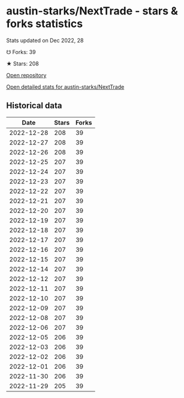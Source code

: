 # austin-starks/NextTrade - stars & forks statistics

Stats updated on Dec 2022, 28

☋ Forks: 39

★ Stars: 208

[Open repository](https://github.com/austin-starks/NextTrade)

[Open detailed stats for austin-starks/NextTrade](https://reviewgithub.com/rep/austin-starks/NextTrade)

## Historical data
| Date | Stars | Forks |
|------|-------|-------|
| 2022-12-28 | 208 | 39 | 
| 2022-12-27 | 208 | 39 | 
| 2022-12-26 | 208 | 39 | 
| 2022-12-25 | 207 | 39 | 
| 2022-12-24 | 207 | 39 | 
| 2022-12-23 | 207 | 39 | 
| 2022-12-22 | 207 | 39 | 
| 2022-12-21 | 207 | 39 | 
| 2022-12-20 | 207 | 39 | 
| 2022-12-19 | 207 | 39 | 
| 2022-12-18 | 207 | 39 | 
| 2022-12-17 | 207 | 39 | 
| 2022-12-16 | 207 | 39 | 
| 2022-12-15 | 207 | 39 | 
| 2022-12-14 | 207 | 39 | 
| 2022-12-12 | 207 | 39 | 
| 2022-12-11 | 207 | 39 | 
| 2022-12-10 | 207 | 39 | 
| 2022-12-09 | 207 | 39 | 
| 2022-12-08 | 207 | 39 | 
| 2022-12-06 | 207 | 39 | 
| 2022-12-05 | 206 | 39 | 
| 2022-12-03 | 206 | 39 | 
| 2022-12-02 | 206 | 39 | 
| 2022-12-01 | 206 | 39 | 
| 2022-11-30 | 206 | 39 | 
| 2022-11-29 | 205 | 39 | 

